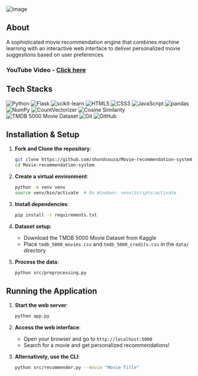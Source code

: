 ![Image](https://github.com/user-attachments/assets/3e4e1bc1-6a43-494d-a163-967c4c0b8dd2)

## About

A sophisticated movie recommendation engine that combines machine learning with an interactive web interface to deliver personalized movie suggestions based on user preferences.


### YouTube Video - [Click here](https://www.youtube.com/watch?v=9F2yq7q5Q9s)

## Tech Stacks

![Python](https://img.shields.io/badge/Python-%233776ab.svg?style=for-the-badge&logo=python&logoColor=white)
![Flask](https://img.shields.io/badge/Flask-000000?style=for-the-badge&logo=flask&logoColor=white)
![scikit-learn](https://img.shields.io/badge/scikit--learn-F7931E?style=for-the-badge&logo=scikit-learn&logoColor=white)
![HTML5](https://img.shields.io/badge/html5-%23E34F26.svg?style=for-the-badge&logo=html5&logoColor=white) 
![CSS3](https://img.shields.io/badge/css3-%231572B6.svg?style=for-the-badge&logo=css3&logoColor=white)
![JavaScript](https://img.shields.io/badge/javascript-%23323330.svg?style=for-the-badge&logo=javascript&logoColor=%23F7DF1E)
![pandas](https://img.shields.io/badge/pandas-150458?style=for-the-badge&logo=pandas&logoColor=white)
![NumPy](https://img.shields.io/badge/NumPy-013243?style=for-the-badge&logo=numpy&logoColor=white)
![CountVectorizer](https://img.shields.io/badge/CountVectorizer-ML%20Tool-informational?style=for-the-badge)
![Cosine Similarity](https://img.shields.io/badge/Cosine%20Similarity-Metric-blueviolet?style=for-the-badge)
![TMDB 5000 Movie Dataset](https://img.shields.io/badge/Dataset-TMDB%205000%20Movies-01B4E4?style=for-the-badge&logo=themoviedatabase&logoColor=white)
![Git](https://img.shields.io/badge/Git-%23f05032.svg?style=for-the-badge&logo=git&logoColor=white)
![GitHub](https://img.shields.io/badge/GitHub-%23121011.svg?style=for-the-badge&logo=github&logoColor=white)


## Installation & Setup

1. **Fork and Clone the repository**:
   ```bash
   git clone https://github.com/shondsouza/Movie-recommendation-system.git
   cd Movie-recommendation-system
   ```

2. **Create a virtual environment**:
   ```bash
   python -m venv venv
   source venv/bin/activate  # On Windows: venv\Scripts\activate
   ```

3. **Install dependencies**:
   ```bash
   pip install -r requirements.txt
   ```

4. **Dataset setup**:
   - Download the TMDB 5000 Movie Dataset from Kaggle
   - Place `tmdb_5000_movies.csv` and `tmdb_5000_credits.csv` in the `data/` directory

5. **Process the data**:
   ```bash
   python src/preprocessing.py
   ```

## Running the Application

1. **Start the web server**:
   ```bash
   python app.py
   ```

2. **Access the web interface**:
   - Open your browser and go to `http://localhost:5000`
   - Search for a movie and get personalized recommendations!

3. **Alternatively, use the CLI**:
   ```bash
   python src/recommender.py --movie "Movie Title"
   ```
